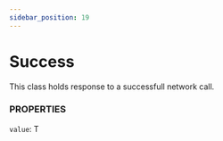 ```yaml
---
sidebar_position: 19
---
```


# Success

This class holds response to a successfull network call. 

### PROPERTIES

`value`: T
